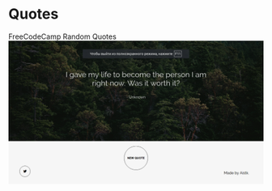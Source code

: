 # Quotes
FreeCodeCamp Random Quotes
![Image alt](https://github.com/AistrCyrill/Quotes/blob/master/img/QuoteScreen.png)
